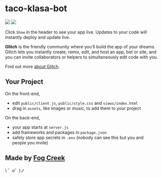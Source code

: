 taco-klasa-bot
=========================

[![](https://travis-ci.org/Samplasion/taco-klasa-bot.svg?branch=glitch)](https://travis-ci.org/Samplasion/taco-klasa-bot#)
[![](https://discordapp.com/api/guilds/410854239020253195/embed.png)](https://discord.gg/XdPUzbv)

Click `Show` in the header to see your app live. Updates to your code will instantly deploy and update live.

**Glitch** is the friendly community where you'll build the app of your dreams. Glitch lets you instantly create, remix, edit, and host an app, bot or site, and you can invite collaborators or helpers to simultaneously edit code with you.

Find out more [about Glitch](https://glitch.com/about).


Your Project
------------

On the front-end,
- edit `public/client.js`, `public/style.css` and `views/index.html`
- drag in `assets`, like images or music, to add them to your project

On the back-end,
- your app starts at `server.js`
- add frameworks and packages in `package.json`
- safely store app secrets in `.env` (nobody can see this but you and people you invite)


Made by [Fog Creek](https://fogcreek.com/)
-------------------

\ ゜o゜)ノ
